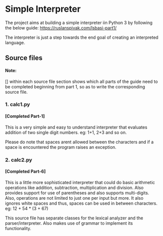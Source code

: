 # Simple Interpreter
The project aims at building a simple interpreter iin Python 3 by following the below guide:
https://ruslanspivak.com/lsbasi-part1/

The interpreter is just a step towards the end goal of creating an interpreted language.

## Source files

#### Note:
[] within each source file section shows which all parts of the guide need to be completed beginning from part 1, so as to write the corresponding source file.

### 1. calc1.py
#### [Completed Part-1]
This is a very simple and easy to understand interpreter that evaluates addition of two single digit numbers. 
eg: 1+1, 2+3 and so on.

Please do note that spaces arent allowed between the characters and if a space is encountered the program raises an exception.

### 2. calc2.py
#### [Completed Part-6]
This is a little more sophisticated interpreter that could do basic arithmetic operations like addition, subtraction, multiplication and division. Also provides support for use of parentheses and also supports multi-digits. Also, operations are not limited to just one per input but more. It also ignores white spaces and thus, spaces can be used in between characters.
eg: 12 + 54 * (3 + 67)

This source file has separate classes for the lexical analyzer and the parser/interpreter. Also makes use of grammar to implement its functionality.
